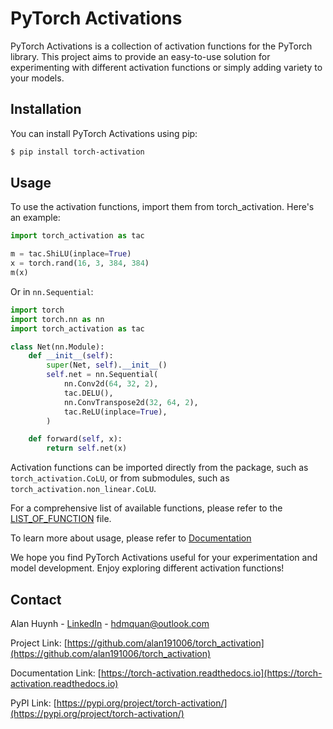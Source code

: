 # PyTorch Activations

PyTorch Activations is a collection of activation functions for the PyTorch library. This project aims to provide an easy-to-use solution for experimenting with different activation functions or simply adding variety to your models.


## Installation

You can install PyTorch Activations using pip:

```bash
$ pip install torch-activation
```

## Usage

To use the activation functions, import them from torch_activation. Here's an example:

```python
import torch_activation as tac

m = tac.ShiLU(inplace=True)
x = torch.rand(16, 3, 384, 384)
m(x)
```

Or in `nn.Sequential`:

```python
import torch
import torch.nn as nn
import torch_activation as tac

class Net(nn.Module):
    def __init__(self):
        super(Net, self).__init__()
        self.net = nn.Sequential(
            nn.Conv2d(64, 32, 2),
            tac.DELU(),
            nn.ConvTranspose2d(32, 64, 2),
            tac.ReLU(inplace=True),
        )

    def forward(self, x):
        return self.net(x)
```

Activation functions can be imported directly from the package, such as `torch_activation.CoLU`, or from submodules, such as `torch_activation.non_linear.CoLU`.

For a comprehensive list of available functions, please refer to the [LIST_OF_FUNCTION](LIST_OF_FUNCTION.md) file.

To learn more about usage, please refer to [Documentation](https://torch-activation.readthedocs.io)

We hope you find PyTorch Activations useful for your experimentation and model development. Enjoy exploring different activation functions!

## Contact

Alan Huynh - [LinkedIn](https://www.linkedin.com/in/alan-huynh-64b357194/) - [hdmquan@outlook.com](mailto:hdmquan@outlook.com)

Project Link: [https://github.com/alan191006/torch_activation](https://github.com/alan191006/torch_activation)

Documentation Link: [https://torch-activation.readthedocs.io](https://torch-activation.readthedocs.io)

PyPI Link: [https://pypi.org/project/torch-activation/](https://pypi.org/project/torch-activation/)

